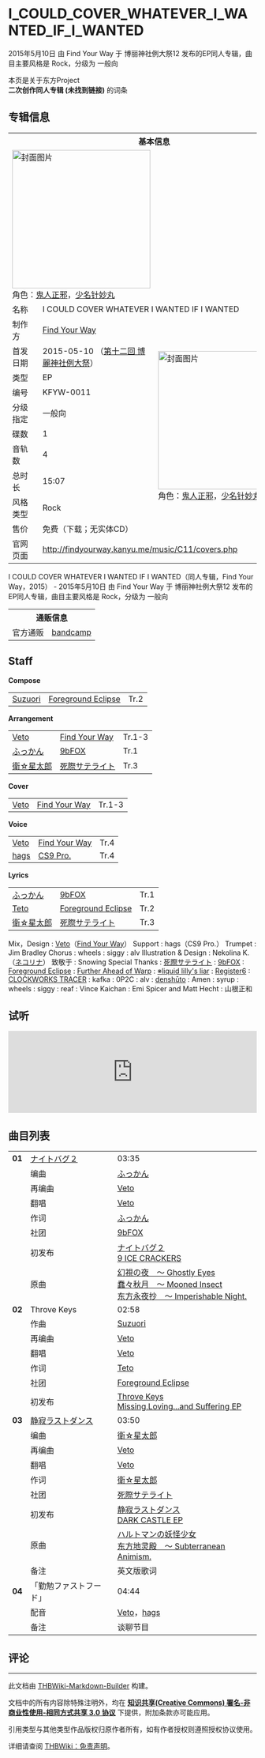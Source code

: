 # I_COULD_COVER_WHATEVER_I_WANTED_IF_I_WANTED

<!-- source html: G:\repos\THBWiki-Markdown-Builder\THBWikiMarkdown\Temp\main\2\28\ns0%3AI_COULD_COVER_WHATEVER_I_WANTED_IF_I_WANTED.html -->

2015年5月10日 由 Find Your Way 于 博丽神社例大祭12 发布的EP同人专辑，曲目主要风格是 Rock，分级为 一般向

本页是关于东方Project  
 **二次创作同人专辑 (未找到链接)** 的词条
## 专辑信息

<table><tbody><tr><th colspan="3">基本信息</th></tr><tr><td class="cover-artwork-mobile" colspan="2"><a href="./文件-I_COULD_COVER_WHATEVER_I_WANTED_IF_I_WANTED封面.png.md" class="image" title="封面图片"><img alt="封面图片" src="https://upload.thwiki.cc/thumb/5/5d/I_COULD_COVER_WHATEVER_I_WANTED_IF_I_WANTED%E5%B0%81%E9%9D%A2.png/280px-I_COULD_COVER_WHATEVER_I_WANTED_IF_I_WANTED%E5%B0%81%E9%9D%A2.png" decoding="async" loading="lazy" width="280" height="280" srcset="https://upload.thwiki.cc/thumb/5/5d/I_COULD_COVER_WHATEVER_I_WANTED_IF_I_WANTED%E5%B0%81%E9%9D%A2.png/420px-I_COULD_COVER_WHATEVER_I_WANTED_IF_I_WANTED%E5%B0%81%E9%9D%A2.png 1.5x, https://upload.thwiki.cc/5/5d/I_COULD_COVER_WHATEVER_I_WANTED_IF_I_WANTED%E5%B0%81%E9%9D%A2.png 2x" data-file-width="500" data-file-height="500"></a><div class="cover-char">角色：<a href="./鬼人正邪.md" title="鬼人正邪">鬼人正邪</a>，<a href="./少名针妙丸.md" title="少名针妙丸">少名针妙丸</a></div></td>
</tr><tr><td class="label">名称</td><td colspan="2"> I COULD COVER WHATEVER I WANTED IF I WANTED </td></tr><tr><td class="label">制作方</td><td><a href="./Find_Your_Way.md" title="Find Your Way">Find Your Way</a></td><td class="cover-artwork" rowspan="10" style="min-width:280px;"><a href="./文件-I_COULD_COVER_WHATEVER_I_WANTED_IF_I_WANTED封面.png.md" class="image" title="封面图片"><img alt="封面图片" src="https://upload.thwiki.cc/thumb/5/5d/I_COULD_COVER_WHATEVER_I_WANTED_IF_I_WANTED%E5%B0%81%E9%9D%A2.png/280px-I_COULD_COVER_WHATEVER_I_WANTED_IF_I_WANTED%E5%B0%81%E9%9D%A2.png" decoding="async" loading="lazy" width="280" height="280" srcset="https://upload.thwiki.cc/thumb/5/5d/I_COULD_COVER_WHATEVER_I_WANTED_IF_I_WANTED%E5%B0%81%E9%9D%A2.png/420px-I_COULD_COVER_WHATEVER_I_WANTED_IF_I_WANTED%E5%B0%81%E9%9D%A2.png 1.5x, https://upload.thwiki.cc/5/5d/I_COULD_COVER_WHATEVER_I_WANTED_IF_I_WANTED%E5%B0%81%E9%9D%A2.png 2x" data-file-width="500" data-file-height="500"></a><div class="cover-char">角色：<a href="./鬼人正邪.md" title="鬼人正邪">鬼人正邪</a>，<a href="./少名针妙丸.md" title="少名针妙丸">少名针妙丸</a></div></td>
</tr><tr><td class="label">首发日期</td><td>2015-05-10&#160;（<a href="/展会作品列表?e=%E5%8D%9A%E4%B8%BD%E7%A5%9E%E7%A4%BE%E4%BE%8B%E5%A4%A7%E7%A5%AD%2312">第十二回 博麗神社例大祭</a>）</td></tr><tr><td class="label">类型</td><td>EP</td></tr><tr><td class="label">编号</td><td>KFYW-0011</td></tr><tr><td class="label">分级指定</td><td>一般向</td></tr><tr><td class="label">碟数</td><td>1</td></tr><tr><td class="label">音轨数</td><td>4</td></tr><tr><td class="label">总时长</td><td>15:07</td></tr><tr><td class="label">风格类型</td><td>Rock</td></tr><tr><td class="label">售价</td><td>免费（下载；无实体CD）</td></tr>
<tr><td class="label">官网页面</td><td colspan="2"><a rel="nofollow" class="external free" href="http://findyourway.kanyu.me/music/C11/covers.php">http://findyourway.kanyu.me/music/C11/covers.php</a></td></tr></tbody></table>

I COULD COVER WHATEVER I WANTED IF I WANTED（同人专辑，Find Your Way，2015） - 2015年5月10日 由 Find Your Way 于 博丽神社例大祭12 发布的EP同人专辑，曲目主要风格是 Rock，分级为 一般向
  
  

  


<table><tbody><tr><th colspan="3">通贩信息</th></tr><tr><td class="label">官方通贩</td><td colspan="2"><a rel="nofollow" class="external text" href="https://youwillfindyourway.bandcamp.com/album/i-could-cover-whatever-i-wanted-if-i-wanted">bandcamp</a></td></tr></tbody></table>


## Staff
  
 **Compose**   

<table><tbody><tr><td><a href="./Suzuori.md" title="Suzuori">Suzuori</a></td><td><a href="./Foreground_Eclipse.md" title="Foreground Eclipse">Foreground Eclipse</a></td><td>Tr.2</td></tr></tbody></table>

  
 **Arrangement**   

<table><tbody><tr><td><a href="./Veto.md" title="Veto">Veto</a></td><td><a href="./Find_Your_Way.md" title="Find Your Way">Find Your Way</a></td><td>Tr.1-3</td></tr><tr><td><a href="./ふっかん.md" title="ふっかん">ふっかん</a></td><td><a href="./9bFOX.md" title="9bFOX">9bFOX</a></td><td>Tr.1</td></tr><tr><td><a href="./衛☆星太郎.md" title="衛☆星太郎">衛☆星太郎</a></td><td><a href="./死際サテライト.md" title="死際サテライト">死際サテライト</a></td><td>Tr.3</td></tr></tbody></table>

  
 **Cover**   

<table><tbody><tr><td><a href="./Veto.md" title="Veto">Veto</a></td><td><a href="./Find_Your_Way.md" title="Find Your Way">Find Your Way</a></td><td>Tr.1-3</td></tr></tbody></table>

  
 **Voice**   

<table><tbody><tr><td><a href="./Veto.md" title="Veto">Veto</a></td><td><a href="./Find_Your_Way.md" title="Find Your Way">Find Your Way</a></td><td>Tr.4</td></tr><tr><td><a href="/index.php?title=hags&amp;action=edit&amp;redlink=1" class="new" title="hags（页面不存在）">hags</a></td><td><a href="/index.php?title=CS9_Pro.&amp;action=edit&amp;redlink=1" class="new" title="CS9 Pro.（页面不存在）">CS9 Pro.</a></td><td>Tr.4</td></tr></tbody></table>

  
 **Lyrics**   

<table><tbody><tr><td><a href="./ふっかん.md" title="ふっかん">ふっかん</a></td><td><a href="./9bFOX.md" title="9bFOX">9bFOX</a></td><td>Tr.1</td></tr><tr><td><a href="./Teto.md" title="Teto">Teto</a></td><td><a href="./Foreground_Eclipse.md" title="Foreground Eclipse">Foreground Eclipse</a></td><td>Tr.2</td></tr><tr><td><a href="./衛☆星太郎.md" title="衛☆星太郎">衛☆星太郎</a></td><td><a href="./死際サテライト.md" title="死際サテライト">死際サテライト</a></td><td>Tr.3</td></tr></tbody></table>


Mix，Design
: [Veto](./Veto.md)（[Find Your Way](./Find_Your_Way.md)）
Support
: hags（CS9 Pro.）
Trumpet
: Jim Bradley
Chorus
: wheels
: siggy
: alv
Illustration &amp; Design
: Nekolina K.（[ネコリナ](https://twitter.com/nekolinak)）
致敬于
: Snowing
Special Thanks
: [死際サテライト](./死際サテライト.md)
: [9bFOX](./9bFOX.md)
: [Foreground Eclipse](./Foreground_Eclipse.md)
: [Further Ahead of Warp](./Further_Ahead_Of_Warp.md)
: [※liquid lilly's liar](./※liquid_lilly's_liar.md)
: [Register6](./Register6.md)
: [CLOCKWORKS TRACER](./CLOCKWORKS_TRACER.md)
: kafka
: 0P2C
: alv
: [denshūto](./denshūto.md)
: Amen
: syrup
: wheels
: siggy
: reaf
: Vince Kaichan
: Emi Spicer and Matt Hecht
: 山根正和

## 试听
  
<iframe width="100%" height="166" scrolling="no" frameborder="no" src="https://w.soundcloud.com/player/?url=https%3A//api.soundcloud.com/tracks/203547556&amp;color=ff5500&amp;auto_play=false&amp;hide_related=false&amp;show_comments=true&amp;show_user=true&amp;show_reposts=false&amp;visual=false"></iframe>

  

## 曲目列表

<table><tbody><tr><td id="1" class="infoO"><b>01</b></td><td id="ナイトバグ２" colspan="2" class="title"><a href="./歌词-ナイトバグ２.md" title="歌词:ナイトバグ２">ナイトバグ２</a><span class="thcsearchlinks"><a rel="nofollow" class="external text" href="https://cd.thwiki.cc?arrange=ふっかん，Veto&amp;cover=Veto&amp;lyric=ふっかん&amp;ogmusic=幻視の夜　～ Ghostly Eyes，蠢々秋月　～ Mooned Insect&amp;fromwiki=I_COULD_COVER_WHATEVER_I_WANTED_IF_I_WANTED"><span title="搜索相似同人曲"></span></a></span></td><td class="time">03:35</td></tr><tr><td class="left"></td><td class="label">编曲</td><td class="text" colspan="2"><a href="./ふっかん.md" title="ふっかん">ふっかん</a><span class="thcsearchlinks"><a rel="nofollow" class="external text" href="https://cd.thwiki.cc?arrange=，ふっかん&amp;fromwiki=I_COULD_COVER_WHATEVER_I_WANTED_IF_I_WANTED"><span></span></a></span></td></tr><tr><td class="left"></td><td class="label">再编曲</td><td class="text" colspan="2"><a href="./Veto.md" title="Veto">Veto</a><span class="thcsearchlinks"><a rel="nofollow" class="external text" href="https://cd.thwiki.cc?arrange=Veto&amp;fromwiki=I_COULD_COVER_WHATEVER_I_WANTED_IF_I_WANTED"><span></span></a></span></td></tr><tr><td class="left"></td><td class="label">翻唱</td><td class="text" colspan="2"><a href="./Veto.md" title="Veto">Veto</a><span class="thcsearchlinks"><a rel="nofollow" class="external text" href="https://cd.thwiki.cc?vocal=Veto&amp;fromwiki=I_COULD_COVER_WHATEVER_I_WANTED_IF_I_WANTED"><span></span></a></span></td></tr><tr><td class="left"></td><td class="label">作词</td><td class="text" colspan="2"><a href="./ふっかん.md" title="ふっかん">ふっかん</a><span class="thcsearchlinks"><a rel="nofollow" class="external text" href="https://cd.thwiki.cc?lyric=ふっかん&amp;fromwiki=I_COULD_COVER_WHATEVER_I_WANTED_IF_I_WANTED"><span></span></a></span></td></tr><tr><td class="left"></td><td class="label">社团</td><td class="text" colspan="2"><a href="./9bFOX.md" title="9bFOX">9bFOX</a></td></tr><tr><td class="left"></td><td class="label">初发布</td><td class="text" colspan="2"><a href="/9_ICE_CRACKERS#3" title="9 ICE CRACKERS">ナイトバグ２</a><div class="source"><a href="./9_ICE_CRACKERS.md" title="9 ICE CRACKERS">9 ICE CRACKERS</a></div></td></tr><tr><td class="left"></td><td class="label">原曲</td><td class="text" colspan="2"><span class="thcsearchlinks"><a rel="nofollow" class="external text" href="https://cd.thwiki.cc?ogmusic=幻視の夜　～ Ghostly Eyes，蠢々秋月　～ Mooned Insect&amp;fromwiki=I_COULD_COVER_WHATEVER_I_WANTED_IF_I_WANTED"><span></span></a></span><div class="ogmusic"><a href="/%E5%B9%BB%E8%A6%96%E3%81%AE%E5%A4%9C_%EF%BD%9E_Ghostly_Eyes" class="mw-redirect" title="幻視の夜 ～ Ghostly Eyes">幻視の夜　～ Ghostly Eyes</a></div><div class="ogmusic"><a href="/%E8%A0%A2%E3%80%85%E7%A7%8B%E6%9C%88_%EF%BD%9E_Mooned_Insect" class="mw-redirect" title="蠢々秋月 ～ Mooned Insect">蠢々秋月　～ Mooned Insect</a></div><div class="source"><a href="/%E4%B8%9C%E6%96%B9%E6%B0%B8%E5%A4%9C%E6%8A%84_%EF%BD%9E_Imperishable_Night." class="mw-redirect" title="东方永夜抄 ～ Imperishable Night.">东方永夜抄　～ Imperishable Night.</a></div></td></tr>
<tr><td id="2" class="infoO"><b>02</b></td><td id="Throve_Keys" colspan="2" class="title">Throve Keys<span class="thcsearchlinks"><a rel="nofollow" class="external text" href="https://cd.thwiki.cc?arrange=Suzuori，Veto&amp;cover=Veto&amp;lyric=Teto&amp;fromwiki=I_COULD_COVER_WHATEVER_I_WANTED_IF_I_WANTED"><span title="搜索相似同人曲"></span></a></span></td><td class="time">02:58</td></tr><tr><td class="left"></td><td class="label">作曲</td><td class="text" colspan="2"><a href="./Suzuori.md" title="Suzuori">Suzuori</a><span class="thcsearchlinks"><a rel="nofollow" class="external text" href="https://cd.thwiki.cc?arrange=，Suzuori&amp;fromwiki=I_COULD_COVER_WHATEVER_I_WANTED_IF_I_WANTED"><span></span></a></span></td></tr><tr><td class="left"></td><td class="label">再编曲</td><td class="text" colspan="2"><a href="./Veto.md" title="Veto">Veto</a><span class="thcsearchlinks"><a rel="nofollow" class="external text" href="https://cd.thwiki.cc?arrange=Veto&amp;fromwiki=I_COULD_COVER_WHATEVER_I_WANTED_IF_I_WANTED"><span></span></a></span></td></tr><tr><td class="left"></td><td class="label">翻唱</td><td class="text" colspan="2"><a href="./Veto.md" title="Veto">Veto</a><span class="thcsearchlinks"><a rel="nofollow" class="external text" href="https://cd.thwiki.cc?vocal=Veto&amp;fromwiki=I_COULD_COVER_WHATEVER_I_WANTED_IF_I_WANTED"><span></span></a></span></td></tr><tr><td class="left"></td><td class="label">作词</td><td class="text" colspan="2"><a href="./Teto.md" title="Teto">Teto</a><span class="thcsearchlinks"><a rel="nofollow" class="external text" href="https://cd.thwiki.cc?lyric=Teto&amp;fromwiki=I_COULD_COVER_WHATEVER_I_WANTED_IF_I_WANTED"><span></span></a></span></td></tr><tr><td class="left"></td><td class="label">社团</td><td class="text" colspan="2"><a href="./Foreground_Eclipse.md" title="Foreground Eclipse">Foreground Eclipse</a></td></tr><tr><td class="left"></td><td class="label">初发布</td><td class="text" colspan="2"><a href="/Missing,Loving...and_Suffering_EP#5" title="Missing,Loving...and Suffering EP">Throve Keys</a><div class="source"><a href="./Missing,Loving...and_Suffering_EP.md" title="Missing,Loving...and Suffering EP">Missing,Loving...and Suffering EP</a></div></td></tr>
<tr><td id="3" class="infoO"><b>03</b></td><td id="静寂ラストダンス" colspan="2" class="title"><a href="./歌词-静寂ラストダンス.md" title="歌词:静寂ラストダンス">静寂ラストダンス</a><span class="thcsearchlinks"><a rel="nofollow" class="external text" href="https://cd.thwiki.cc?arrange=衛☆星太郎，Veto&amp;cover=Veto&amp;lyric=衛☆星太郎&amp;ogmusic=ハルトマンの妖怪少女&amp;fromwiki=I_COULD_COVER_WHATEVER_I_WANTED_IF_I_WANTED"><span title="搜索相似同人曲"></span></a></span></td><td class="time">03:50</td></tr><tr><td class="left"></td><td class="label">编曲</td><td class="text" colspan="2"><a href="./衛☆星太郎.md" title="衛☆星太郎">衛☆星太郎</a><span class="thcsearchlinks"><a rel="nofollow" class="external text" href="https://cd.thwiki.cc?arrange=，衛☆星太郎&amp;fromwiki=I_COULD_COVER_WHATEVER_I_WANTED_IF_I_WANTED"><span></span></a></span></td></tr><tr><td class="left"></td><td class="label">再编曲</td><td class="text" colspan="2"><a href="./Veto.md" title="Veto">Veto</a><span class="thcsearchlinks"><a rel="nofollow" class="external text" href="https://cd.thwiki.cc?arrange=Veto&amp;fromwiki=I_COULD_COVER_WHATEVER_I_WANTED_IF_I_WANTED"><span></span></a></span></td></tr><tr><td class="left"></td><td class="label">翻唱</td><td class="text" colspan="2"><a href="./Veto.md" title="Veto">Veto</a><span class="thcsearchlinks"><a rel="nofollow" class="external text" href="https://cd.thwiki.cc?vocal=Veto&amp;fromwiki=I_COULD_COVER_WHATEVER_I_WANTED_IF_I_WANTED"><span></span></a></span></td></tr><tr><td class="left"></td><td class="label">作词</td><td class="text" colspan="2"><a href="./衛☆星太郎.md" title="衛☆星太郎">衛☆星太郎</a><span class="thcsearchlinks"><a rel="nofollow" class="external text" href="https://cd.thwiki.cc?lyric=衛☆星太郎&amp;fromwiki=I_COULD_COVER_WHATEVER_I_WANTED_IF_I_WANTED"><span></span></a></span></td></tr><tr><td class="left"></td><td class="label">社团</td><td class="text" colspan="2"><a href="./死際サテライト.md" title="死際サテライト">死際サテライト</a></td></tr><tr><td class="left"></td><td class="label">初发布</td><td class="text" colspan="2"><a href="/DARK_CASTLE_EP#2" title="DARK CASTLE EP">静寂ラストダンス</a><div class="source"><a href="./DARK_CASTLE_EP.md" title="DARK CASTLE EP">DARK CASTLE EP</a></div></td></tr><tr><td class="left"></td><td class="label">原曲</td><td class="text" colspan="2"><span class="thcsearchlinks"><a rel="nofollow" class="external text" href="https://cd.thwiki.cc?ogmusic=ハルトマンの妖怪少女&amp;fromwiki=I_COULD_COVER_WHATEVER_I_WANTED_IF_I_WANTED"><span></span></a></span><div class="ogmusic"><a href="/%E3%83%8F%E3%83%AB%E3%83%88%E3%83%9E%E3%83%B3%E3%81%AE%E5%A6%96%E6%80%AA%E5%B0%91%E5%A5%B3" class="mw-redirect" title="ハルトマンの妖怪少女">ハルトマンの妖怪少女</a></div><div class="source"><a href="/%E4%B8%9C%E6%96%B9%E5%9C%B0%E7%81%B5%E6%AE%BF_%EF%BD%9E_Subterranean_Animism." class="mw-redirect" title="东方地灵殿 ～ Subterranean Animism.">东方地灵殿　～ Subterranean Animism.</a></div></td></tr><tr><td class="left"></td><td class="label">备注</td><td class="text" colspan="2">英文版歌词</td></tr>
<tr><td id="4" class="infoG"><b>04</b></td><td id="「勤勉ファストフード」" colspan="2" class="title">「勤勉ファストフード」<span class="thcsearchlinks"><a rel="nofollow" class="external text" href="https://cd.thwiki.cc?dub=Veto，hags&amp;fromwiki=I_COULD_COVER_WHATEVER_I_WANTED_IF_I_WANTED"><span title="搜索相似同人曲"></span></a></span></td><td class="time">04:44</td></tr><tr><td class="left"></td><td class="label">配音</td><td class="text" colspan="2"><a href="./Veto.md" title="Veto">Veto</a>，<a href="/index.php?title=hags&amp;action=edit&amp;redlink=1" class="new" title="hags（页面不存在）">hags</a><span class="thcsearchlinks"><a rel="nofollow" class="external text" href="https://cd.thwiki.cc?dub=Veto，hags&amp;fromwiki=I_COULD_COVER_WHATEVER_I_WANTED_IF_I_WANTED"><span></span></a></span></td></tr><tr><td class="left"></td><td class="label">备注</td><td class="text" colspan="2">谈聊节目</td></tr></tbody></table>


## 评论




---

此文档由 [THBWiki-Markdown-Builder](https://github.com/Delsin-Yu/THBWiki-Markdown-Builder) 构建。

文档中的所有内容除特殊注明外，均在 [**知识共享(Creative Commons) 署名-非商业性使用-相同方式共享 3.0 协议**](https://creativecommons.org/licenses/by-sa/3.0/deed.zh-hans) 下提供，附加条款亦可能应用。

引用类型与其他类型作品版权归原作者所有，如有作者授权则遵照授权协议使用。

详细请查阅 [THBWiki：免责声明](https://thbwiki.cc/THBWiki:%E5%85%8D%E8%B4%A3%E5%A3%B0%E6%98%8E)。

